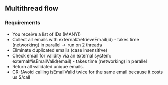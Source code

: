 ## Multithread flow

### Requirements
- You receive a list of IDs (MANY!)
- Collect all emails with external#retrieveEmail(id) - takes time (networking) in parallel -> run on 2 threads
- Eliminate duplicated emails (case insensitive)
- Check email for validity via an external system: external#isEmailValid(email) - takes time (networking) in parallel
- Return all validated unique emails.
- CR: !Avoid calling isEmailValid twice for the same email because it costs us $/call
